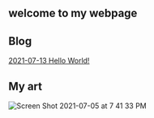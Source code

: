 ## welcome to my webpage

## Blog

[2021-07-13 Hello World!](/blog/21-07-13-hello-world.html)

## My art

![Screen Shot 2021-07-05 at 7 41 33 PM](https://user-images.githubusercontent.com/87345625/125374728-99faae00-e355-11eb-87a3-4819d5cc6e23.png)
